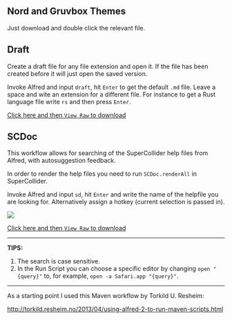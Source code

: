## Nord and Gruvbox Themes

Just download and double click the relevant file.

## Draft

Create a draft file for any file extension and open it. If the file has been created before it will just open the saved version.

Invoke Alfred and input `draft`, hit `Enter` to get the default `.md` file. Leave a space and wite an extension for a different file. For instance to get a Rust language file write `rs` and then press `Enter`.

[Click here and then `View Raw` to download](Draft/Draft.alfredworkflow)

## SCDoc

This workflow allows for searching of the SuperCollider help files from Alfred, with autosuggestion feedback.

In order to render the help files you need to run `SCDoc.renderAll` in SuperCollider.

Invoke Alfred and input `sd`, hit `Enter` and write the name of the helpfile you are looking for. Alternatively assign a hotkey (current selection is passed in).

![](https://raw.github.com/dathinaios/alfred-workflows/master/GitHubResources/scdocs.png)

[Click here and then `View Raw` to download](SCDoc/SCDoc.alfredworkflow)

-----------------------------------------------------
**TIPS:**

1. The search is case sensitive.
2. In the Run Script you can choose a specific editor by changing `open "{query}"` to, for example, `open -a Safari.app "{query}"`.


-----------------------------------------------------

As a starting point I used this Maven workflow by Torkild U. Resheim:

http://torkild.resheim.no/2013/04/using-alfred-2-to-run-maven-scripts.html
